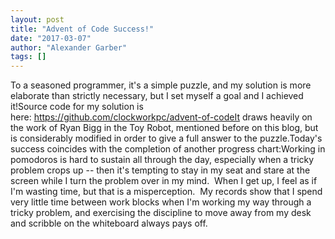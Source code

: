 ```yaml
---
layout: post
title: "Advent of Code Success!"
date: "2017-03-07"
author: "Alexander Garber"
tags: []
---
```


To a seasoned programmer, it's a simple puzzle, and my solution is more elaborate than strictly necessary, but I set myself a goal and I achieved it!Source code for my solution is here: https://github.com/clockworkpc/advent-of-codeIt draws heavily on the work of Ryan Bigg in the Toy Robot, mentioned before on this blog, but is considerably modified in order to give a full answer to the puzzle.Today's success coincides with the completion of another progress chart:Working in pomodoros is hard to sustain all through the day, especially when a tricky problem crops up -- then it's tempting to stay in my seat and stare at the screen while I turn the problem over in my mind.  When I get up, I feel as if I'm wasting time, but that is a misperception.  My records show that I spend very little time between work blocks when I'm working my way through a tricky problem, and exercising the discipline to move away from my desk and scribble on the whiteboard always pays off.